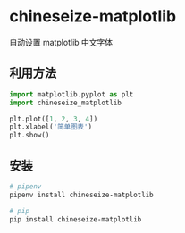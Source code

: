 
# chineseize-matplotlib
自动设置 matplotlib 中文字体

## 利用方法

```python
import matplotlib.pyplot as plt
import chineseize_matplotlib

plt.plot([1, 2, 3, 4])
plt.xlabel('简单图表')
plt.show()
```


## 安装
```sh
# pipenv
pipenv install chineseize-matplotlib

# pip
pip install chineseize-matplotlib
```
